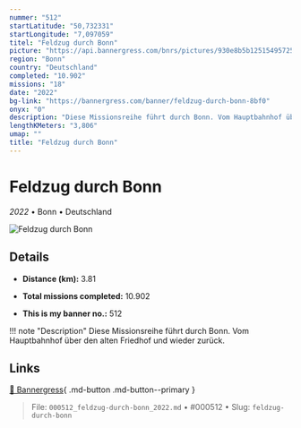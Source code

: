 ```yaml
---
nummer: "512"
startLatitude: "50,732331"
startLongitude: "7,097059"
titel: "Feldzug durch Bonn"
picture: "https://api.bannergress.com/bnrs/pictures/930e8b5b12515495725c0e0d4fcac97a"
region: "Bonn"
country: "Deutschland"
completed: "10.902"
missions: "18"
date: "2022"
bg-link: "https://bannergress.com/banner/feldzug-durch-bonn-8bf0"
onyx: "0"
description: "Diese Missionsreihe führt durch Bonn. Vom Hauptbahnhof über den alten Friedhof und wieder zurück."
lengthKMeters: "3,806"
umap: ""
title: "Feldzug durch Bonn"
---
```

# Feldzug durch Bonn

*2022* • Bonn • Deutschland

![Feldzug durch Bonn](https://api.bannergress.com/bnrs/pictures/930e8b5b12515495725c0e0d4fcac97a)

## Details
- **Distance (km):** 3.81

- **Total missions completed:** 10.902
- **This is my banner no.:** 512


!!! note "Description"
    Diese Missionsreihe führt durch Bonn. Vom Hauptbahnhof über den alten Friedhof und wieder zurück.



## Links
[🔗 Bannergress](https://bannergress.com/banner/feldzug-durch-bonn-8bf0){ .md-button .md-button--primary }



> File: `000512_feldzug-durch-bonn_2022.md` • #000512 • Slug: `feldzug-durch-bonn`
